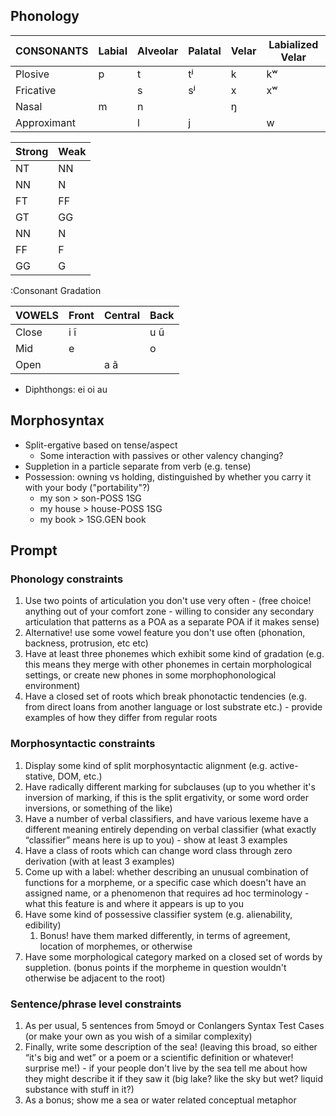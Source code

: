 ## Phonology

| CONSONANTS  | Labial | Alveolar | Palatal | Velar | Labialized Velar |
| ---         | ---    | ---      | ---     | ---   | ---              |
| Plosive     | p      | t        | tʲ      | k     | kʷ               |
| Fricative   |        | s        | sʲ      | x     | xʷ               |
| Nasal       | m      | n        |         | ŋ     |                  |
| Approximant |        | l        | j       |       | w                |

| Strong | Weak |
| ---    | ---  |
| NT     | NN   |
| NN     | N    |
| FT     | FF   |
| GT     | GG   |
| NN     | N    |
| FF     | F    |
| GG     | G    |
:Consonant Gradation

| VOWELS | Front | Central | Back |
| ---    | ---   | ---     | ---  |
| Close  | i ĩ   |         | u ũ  |
| Mid    | e     |         | o    |
| Open   |       | a ã     |      |

- Diphthongs: ei oi au

## Morphosyntax

- Split-ergative based on tense/aspect
    - Some interaction with passives or other valency changing?
- Suppletion in a particle separate from verb (e.g. tense)
- Possession: owning vs holding, distinguished by whether you carry it with your body ("portability"?)
    - my son > son-POSS 1SG
    - my house > house-POSS 1SG
    - my book > 1SG.GEN book

## Prompt

### Phonology constraints

1. Use two points of articulation you don't use very often - (free choice! anything out of your comfort zone - willing to consider any secondary articulation that patterns as a POA as a separate POA if it makes sense)
1. Alternative! use some vowel feature you don't use often (phonation, backness, protrusion, etc etc)
1. Have at least three phonemes which exhibit some kind of gradation (e.g. this means they merge with other phonemes in certain morphological settings, or create new phones in some morphophonological environment)
1. Have a closed set of roots which break phonotactic tendencies (e.g. from direct loans from another language or lost substrate etc.) - provide examples of how they differ from regular roots

### Morphosyntactic constraints

1. Display some kind of split morphosyntactic alignment (e.g. active-stative, DOM, etc.) 
1. Have radically different marking for subclauses (up to you whether it's inversion of marking, if this is the split ergativity, or some word order inversions, or something of the like) 
1. Have a number of verbal classifiers, and have various lexeme have a different meaning entirely depending on verbal classifier (what exactly “classifier” means here is up to you) - show at least 3 examples
1. Have a class of roots which can change word class through zero derivation (with at least 3 examples)
1. Come up with a label: whether describing an unusual combination of functions for a morpheme, or a specific case which doesn't have an assigned name, or a phenomenon that requires ad hoc terminology - what this feature is and where it appears is up to you 
1. Have some kind of possessive classifier system (e.g. alienability, edibility) 
    1. Bonus! have them marked differently, in terms of agreement, location of morphemes, or otherwise
1. Have some morphological category marked on a closed set of words by suppletion. (bonus points if the morpheme in question wouldn't otherwise be adjacent to the root)

### Sentence/phrase level constraints

1. As per usual, 5 sentences from 5moyd or Conlangers Syntax Test Cases (or make your own as you wish of a similar complexity)
1. Finally, write some description of the sea! (leaving this broad, so either “it's big and wet” or a poem or a scientific definition or whatever! surprise me!) - if your people don't live by the sea tell me about how they might describe it if they saw it (big lake? like the sky but wet? liquid substance with stuff in it?) 
1. As a bonus; show me a sea or water related conceptual metaphor

